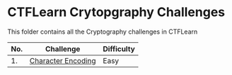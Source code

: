 # CTFLearn Crytopgraphy Challenges

This folder contains all the Cryptography challenges in CTFLearn

|No. |Challenge        |Difficulty|
|----|-----------------|----------|
|1.  |<a href="">Character Encoding</a>|Easy|
